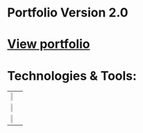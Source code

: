 # Portfolio Version 2.0

# [View portfolio](https://polinet-uch.netlify.app/)

# Technologies & Tools:

<table>
  <tr>
    <td><img src="https://p.kindpng.com/picc/s/23-237381_java-html-language-logo-png-transparent-png.png" width="18%" style="text-alight: center"></td>
  </tr>
  <tr>
    <td><img src="https://www.codespot.org/assets/css.jpg" width="18%"></td>
  </tr>
  <tr>
    <td><img src="https://mms.businesswire.com/media/20190409005598/en/714980/23/full-logo-light.jpg" width="18%"></td>
  </tr>
</table>
